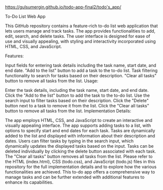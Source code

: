 https://gulsumergin.github.io/todo-app-final2/todo's_app/

To-Do List Web App

This GitHub repository contains a feature-rich to-do list web application that lets users manage and track tasks. The app provides functionalities to add, edit, search, and delete tasks. The user interface is designed for ease of use and visually appealing, with styling and interactivity incorporated using HTML, CSS, and JavaScript.

Features:

Input fields for entering task details including the task name, start date, and end date.
"Add to the list" button to add a task to the to-do list.
Task filtering functionality to search for tasks based on their description.
"Clear all tasks" button to remove all tasks from the list.
Usage:

Enter the task details, including the task name, start date, and end date.
Click the "Add to the list" button to add the task to the to-do list.
Use the search input to filter tasks based on their description.
Click the "Delete" button next to a task to remove it from the list.
Click the "Clear all tasks" button to remove all tasks from the list.
Implementation Details:

The app employs HTML, CSS, and JavaScript to create an interactive and visually appealing interface.
The app supports adding tasks to a list, with options to specify start and end dates for each task.
Tasks are dynamically added to the list and displayed with information about their description and dates.
Users can filter tasks by typing in the search input, which dynamically updates the displayed tasks based on the input.
Tasks can be deleted individually by clicking the delete button associated with each task.
The "Clear all tasks" button removes all tasks from the list.
Please refer to the HTML (index.html), CSS (todo.css), and JavaScript (todo.js) files in this repository for the full implementation details and to explore how the various functionalities are achieved. This to-do app offers a comprehensive way to manage tasks and can be further extended with additional features to enhance its capabilities.

